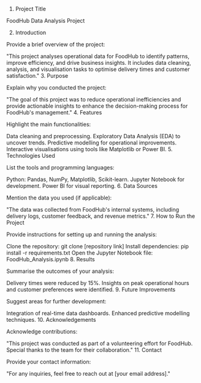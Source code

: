 1. Project Title

FoodHub Data Analysis Project

2. Introduction

Provide a brief overview of the project:

"This project analyses operational data for FoodHub to identify patterns, improve efficiency, and drive business insights. It includes data cleaning, analysis, and visualisation tasks to optimise delivery times and customer satisfaction."
3. Purpose

Explain why you conducted the project:

"The goal of this project was to reduce operational inefficiencies and provide actionable insights to enhance the decision-making process for FoodHub's management."
4. Features

Highlight the main functionalities:

Data cleaning and preprocessing.
Exploratory Data Analysis (EDA) to uncover trends.
Predictive modelling for operational improvements.
Interactive visualisations using tools like Matplotlib or Power BI.
5. Technologies Used

List the tools and programming languages:

Python: Pandas, NumPy, Matplotlib, Scikit-learn.
Jupyter Notebook for development.
Power BI for visual reporting.
6. Data Sources

Mention the data you used (if applicable):

"The data was collected from FoodHub's internal systems, including delivery logs, customer feedback, and revenue metrics."
7. How to Run the Project

Provide instructions for setting up and running the analysis:

Clone the repository: git clone [repository link]
Install dependencies: pip install -r requirements.txt
Open the Jupyter Notebook file: FoodHub_Analysis.ipynb
8. Results

Summarise the outcomes of your analysis:

Delivery times were reduced by 15%.
Insights on peak operational hours and customer preferences were identified.
9. Future Improvements

Suggest areas for further development:

Integration of real-time data dashboards.
Enhanced predictive modelling techniques.
10. Acknowledgements

Acknowledge contributions:

"This project was conducted as part of a volunteering effort for FoodHub. Special thanks to the team for their collaboration."
11. Contact

Provide your contact information:

"For any inquiries, feel free to reach out at [your email address]."
